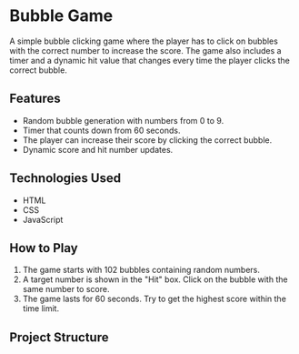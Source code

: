 # Bubble Game

A simple bubble clicking game where the player has to click on bubbles with the correct number to increase the score. The game also includes a timer and a dynamic hit value that changes every time the player clicks the correct bubble.

## Features
- Random bubble generation with numbers from 0 to 9.
- Timer that counts down from 60 seconds.
- The player can increase their score by clicking the correct bubble.
- Dynamic score and hit number updates.

## Technologies Used
- HTML
- CSS
- JavaScript

## How to Play
1. The game starts with 102 bubbles containing random numbers.
2. A target number is shown in the "Hit" box. Click on the bubble with the same number to score.
3. The game lasts for 60 seconds. Try to get the highest score within the time limit.

## Project Structure

